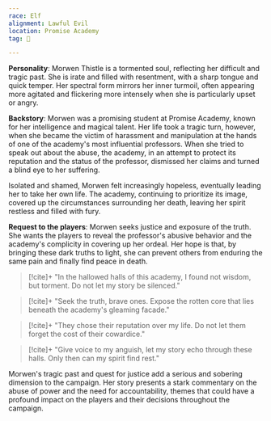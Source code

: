 ```yaml
---
race: Elf
alignment: Lawful Evil
location: Promise Academy
tag: 👤️

---
```



**Personality**: Morwen Thistle is a tormented soul, reflecting her difficult and tragic past. She is irate and filled with resentment, with a sharp tongue and quick temper. Her spectral form mirrors her inner turmoil, often appearing more agitated and flickering more intensely when she is particularly upset or angry.

**Backstory**: Morwen was a promising student at Promise Academy, known for her intelligence and magical talent. Her life took a tragic turn, however, when she became the victim of harassment and manipulation at the hands of one of the academy's most influential professors. When she tried to speak out about the abuse, the academy, in an attempt to protect its reputation and the status of the professor, dismissed her claims and turned a blind eye to her suffering.

Isolated and shamed, Morwen felt increasingly hopeless, eventually leading her to take her own life. The academy, continuing to prioritize its image, covered up the circumstances surrounding her death, leaving her spirit restless and filled with fury.

**Request to the players**: Morwen seeks justice and exposure of the truth. She wants the players to reveal the professor's abusive behavior and the academy's complicity in covering up her ordeal. Her hope is that, by bringing these dark truths to light, she can prevent others from enduring the same pain and finally find peace in death.

>[!cite]+
>"In the hallowed halls of this academy, I found not wisdom, but torment. Do not let my story be silenced."

>[!cite]+
>"Seek the truth, brave ones. Expose the rotten core that lies beneath the academy's gleaming facade."

>[!cite]+
>"They chose their reputation over my life. Do not let them forget the cost of their cowardice."

>[!cite]+
>"Give voice to my anguish, let my story echo through these halls. Only then can my spirit find rest."

Morwen's tragic past and quest for justice add a serious and sobering dimension to the campaign. Her story presents a stark commentary on the abuse of power and the need for accountability, themes that could have a profound impact on the players and their decisions throughout the campaign.
